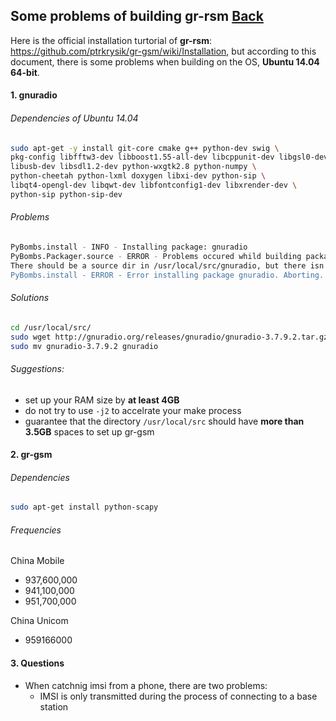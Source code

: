 ## Some problems of building gr-rsm [Back](./qa.md)

Here is the official installation turtorial of **gr-rsm**: https://github.com/ptrkrysik/gr-gsm/wiki/Installation, but according to this document, there is some problems when building on the OS, **Ubuntu 14.04 64-bit**.

#### 1. gnuradio

###### Dependencies of Ubuntu 14.04

```bash
sudo apt-get -y install git-core cmake g++ python-dev swig \
pkg-config libfftw3-dev libboost1.55-all-dev libcppunit-dev libgsl0-dev \
libusb-dev libsdl1.2-dev python-wxgtk2.8 python-numpy \
python-cheetah python-lxml doxygen libxi-dev python-sip \
libqt4-opengl-dev libqwt-dev libfontconfig1-dev libxrender-dev \
python-sip python-sip-dev
```

###### Problems

```bash
PyBombs.install - INFO - Installing package: gnuradio
PyBombs.Packager.source - ERROR - Problems occured whild building package gnuradio:
There should be a source dir in /usr/local/src/gnuradio, but there isn't.
PyBombs.install - ERROR - Error installing package gnuradio. Aborting.
```

###### Solutions

```bash
cd /usr/local/src/
sudo wget http://gnuradio.org/releases/gnuradio/gnuradio-3.7.9.2.tar.gz
sudo mv gnuradio-3.7.9.2 gnuradio
```

###### Suggestions:

- set up your RAM size by **at least 4GB**
- do not try to use `-j2` to accelrate your make process
- guarantee that the directory `/usr/local/src` should have **more than 3.5GB** spaces to set up gr-gsm

#### 2. gr-gsm

###### Dependencies

```bash
sudo apt-get install python-scapy
```

###### Frequencies

China Mobile

- 937,600,000
- 941,100,000
- 951,700,000

China Unicom

- 959166000

#### 3. Questions

- When catchnig imsi from a phone, there are two problems:
    - IMSI is only transmitted during the process of connecting to a base station
